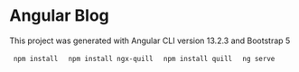 <h1>Angular Blog</h1>

This project was generated with Angular CLI version 13.2.3 and Bootstrap 5

<code> npm install </code>
<code> npm install ngx-quill </code>
<code> npm install quill  </code>
<code> ng serve </code>




